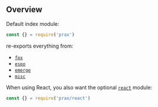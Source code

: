 ## Overview

Default index module:

```js
const {} = require('prax')
```

re-exports everything from:

* <a href="https://github.com/Mitranim/fpx" target="_blank">`fpx` <span class="fa fa-github"></span></a>
* <a href="https://github.com/Mitranim/espo" target="_blank">`espo` <span class="fa fa-github"></span></a>
* <a href="https://github.com/Mitranim/emerge" target="_blank">`emerge` <span class="fa fa-github"></span></a>
* [`misc`](api/misc/)

When using React, you also want the optional [`react`](api/react/) module:

```js
const {} = require('prax/react')
```
